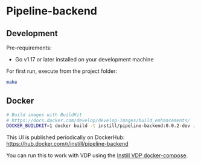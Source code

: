 # Pipeline-backend

## Development

Pre-requirements:

- Go v1.17 or later installed on your development machine

For first run, execute from the project folder:

```bash
make
```

## Docker

```bash
# Build images with BuildKit
# https://docs.docker.com/develop/develop-images/build_enhancements/
DOCKER_BUILDKIT=1 docker build -t instill/pipeline-backend:0.0.2-dev .
```

This UI is published periodically on DockerHub: <https://hub.docker.com/r/instill/pipeline-backend>

You can run this to work with VDP using the [Instill VDP docker-compose](https://github.com/instill-ai/vdp/blob/main/docker-compose.yml#L80).

